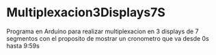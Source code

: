 # Multiplexacion3Displays7S
Programa en Arduino para realizar multiplexacion en 3 displays de 7 segmentos con el proposito de mostrar un cronometro que va desde 0s hasta 9:59s
